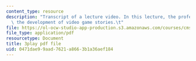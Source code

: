 ```yaml
---
content_type: resource
description: "Transcript of a lecture video. In this lecture, the professors discuss\
  \ the development of video game stories.\t"
file: https://ol-ocw-studio-app-production.s3.amazonaws.com/courses/cms-611j-creating-video-games-fall-2014/0471dae99aad7621a8663b1a36aef184_SSnV-2uWG9w.pdf
file_type: application/pdf
resourcetype: Document
title: 3play pdf file
uid: 0471dae9-9aad-7621-a866-3b1a36aef184
---
```

